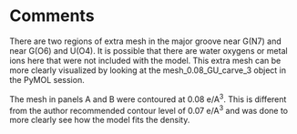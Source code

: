 # Comments

There are two regions of extra mesh in the major groove near G(N7) and near G(O6) and U(O4). It is possible that there 
are water oxygens or metal ions here that were not included with the model. This extra mesh can be more clearly 
visualized by looking at the mesh_0.08_GU_carve_3 object in the PyMOL session.

The mesh in panels A and B were contoured at 0.08 e/A<sup>3</sup>. This is different from the author recommended contour 
level of 0.07 e/A<sup>3</sup> and was done to more clearly see how the model fits the density.
